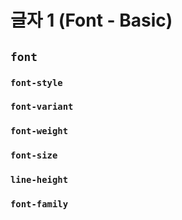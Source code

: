 # 글자 1 (Font - Basic)

## `font`

### `font-style`

### `font-variant`

### `font-weight`

### `font-size`

### `line-height`

### `font-family`
